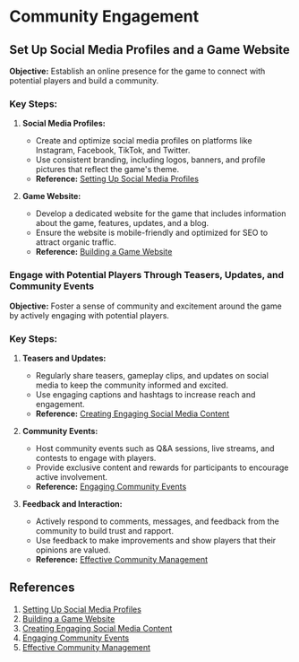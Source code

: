 # Community Engagement

## Set Up Social Media Profiles and a Game Website

**Objective:**
Establish an online presence for the game to connect with potential players and build a community.

### Key Steps:

1. **Social Media Profiles:**
   - Create and optimize social media profiles on platforms like Instagram, Facebook, TikTok, and Twitter.
   - Use consistent branding, including logos, banners, and profile pictures that reflect the game's theme.
   - **Reference:** [Setting Up Social Media Profiles](https://sproutsocial.com/insights/social-media-branding/)

2. **Game Website:**
   - Develop a dedicated website for the game that includes information about the game, features, updates, and a blog.
   - Ensure the website is mobile-friendly and optimized for SEO to attract organic traffic.
   - **Reference:** [Building a Game Website](https://www.gamedesigning.org/learn/game-website/)

### Engage with Potential Players Through Teasers, Updates, and Community Events

**Objective:**
Foster a sense of community and excitement around the game by actively engaging with potential players.

### Key Steps:

1. **Teasers and Updates:**
   - Regularly share teasers, gameplay clips, and updates on social media to keep the community informed and excited.
   - Use engaging captions and hashtags to increase reach and engagement.
   - **Reference:** [Creating Engaging Social Media Content](https://www.hootsuite.com/resources/social-media-content)

2. **Community Events:**
   - Host community events such as Q&A sessions, live streams, and contests to engage with players.
   - Provide exclusive content and rewards for participants to encourage active involvement.
   - **Reference:** [Engaging Community Events](https://www.socialmediatoday.com/news/5-types-of-community-events-to-engage-your-followers/548650/)

3. **Feedback and Interaction:**
   - Actively respond to comments, messages, and feedback from the community to build trust and rapport.
   - Use feedback to make improvements and show players that their opinions are valued.
   - **Reference:** [Effective Community Management](https://blog.hubspot.com/marketing/community-management)

## References

1. [Setting Up Social Media Profiles](https://sproutsocial.com/insights/social-media-branding/)
2. [Building a Game Website](https://www.gamedesigning.org/learn/game-website/)
3. [Creating Engaging Social Media Content](https://www.hootsuite.com/resources/social-media-content)
4. [Engaging Community Events](https://www.socialmediatoday.com/news/5-types-of-community-events-to-engage-your-followers/548650/)
5. [Effective Community Management](https://blog.hubspot.com/marketing/community-management)
